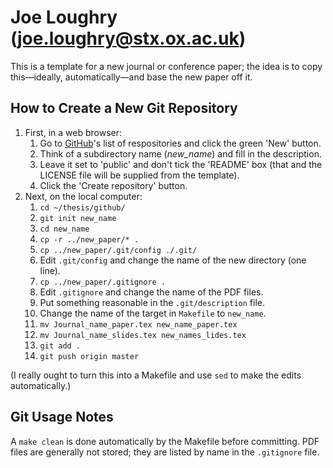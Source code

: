 Joe Loughry (joe.loughry@stx.ox.ac.uk)
===========

This is a template for a new journal or conference paper; the idea is to
copy this&mdash;ideally, automatically&mdash;and base the new paper off it.

How to Create a New Git Repository
----------------------------------

1. First, in a web browser:
    1. Go to [GitHub](https://github.com/jloughry?tab=repositories)'s list
of respositories and click the green 'New' button.
    1. Think of a subdirectory name (*new_name*) and fill in the
description.
    1. Leave it set to 'public' and don't tick the 'README' box (that and
the LICENSE file will be supplied from the template).
    1. Click the 'Create repository' button.
1. Next, on the local computer:
    1. `cd ~/thesis/github/`
    1. `git init new_name`
    1. `cd new_name`
    1. `cp -r ../new_paper/* .`
	1. `cp ../new_paper/.git/config ./.git/`
    1. Edit `.git/config` and change the name of the new directory (one
line).
    1. `cp ../new_paper/.gitignore .`
    1. Edit `.gitignore` and change the name of the PDF files.
    1. Put something reasonable in the `.git/description` file.
	1. Change the name of the target in `Makefile` to `new_name`.
	1. `mv Journal_name_paper.tex new_name_paper.tex`
	1. `mv Journal_name_slides.tex new_names_lides.tex`
	1. `git add .`
	1. `git push origin master`

(I really ought to turn this into a Makefile and use `sed` to make the
edits automatically.)

Git Usage Notes
---------------

A `make clean` is done automatically by the Makefile before committing. PDF
files are generally not stored; they are listed by name in the `.gitignore`
file.

